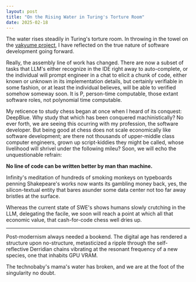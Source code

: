 ```yaml
---
layout: post
title: "On the Rising Water in Turing's Torture Room"
date: 2025-02-18
---
```


The water rises steadily in Turing's torture room. In throwing in the towel on the [vakyume project](https://github.com/juleshenry/vakyume), I have reflected on the true nature of software development going forward. 

Really, the assembly line of work has changed. There are now a subset of tasks that LLM's either recognize in the IDE right away to auto-complete, or the individual will prompt engineer in a chat to elicit a chunk of code, either known or unknown in its implementation details, but certainly verifiable in some fashion, or at least the individual believes, will be able to verified somehow someway soon. It is P, person-time computable, those extant software roles, not polynomial time computable.

My reticence to study chess began at once when I heard of its conquest: DeepBlue. Why study that which has been conquered machinistically? No ever forth, we are seeing this ocurring with my profession, the software developer. But being good at chess does not scale economically like software development; are there not thousands of upper-middle class computer engineers, grown up script-kiddies they might be called, whose livelihood will shrivel under the following mileu?
Soon, we will echo the unquestionable refrain: 

**No line of code can be written better by man than machine.**

Infinity's meditation of hundreds of smoking monkeys on typeboards penning Shakepeare's works now wants its gambling money back, yes, the silicon-textual entity that bares asunder some data center not too far away bristles at the surface.

Whereas the current state of SWE's shows humans slowly crutching in the LLM, delegating the facile, we soon will reach a point at which all that economic value, that cash-for-code chess well dries up.

---

Post-modernism always needed a bookend. The digital age has rendered a structure upon no-structure, metasticized a ripple through the self-reflective Derridian chains vibrating at the resonant frequency of a new species, one that inhabits GPU VRAM.

The technobaby's mama's water has broken, and we are at the foot of the singularity no doubt.